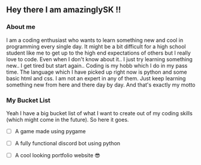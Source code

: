 ## Hey there I am amazinglySK !!

### About me

I am a coding enthusiast who wants to learn something new and cool in programming every single day. It might be a bit difficult for a high school student like me to get up to the high end expectations of others but I really love to code. Even when I don't know about it.. I just try learning something new.. I get tired but start again.. Coding is my hobb which I do in my pass time. The language which I have picked up right now is python and some basic html and css. I am not an expert in any of them. Just keep learning something new from here and there day by day. And that's exactly my motto

### My Bucket List

Yeah I have a big bucket list of what I want to create out of my coding skills (which might come in the future). So here it goes.

- [ ] A game made using pygame

- [ ] A fully functional discord bot using python

- [ ] A cool looking portfolio website 😎
